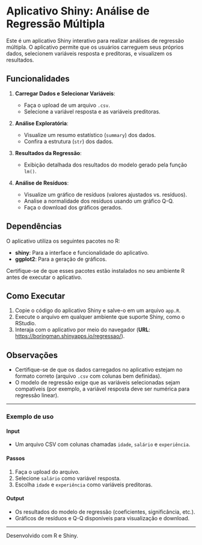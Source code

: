 # Aplicativo Shiny: Análise de Regressão Múltipla

Este é um aplicativo Shiny interativo para realizar análises de regressão múltipla. O aplicativo permite que os usuários carreguem seus próprios dados, selecionem variáveis resposta e preditoras, e visualizem os resultados.

## Funcionalidades

1. **Carregar Dados e Selecionar Variáveis**:
   - Faça o upload de um arquivo `.csv`.
   - Selecione a variável resposta e as variáveis preditoras.

2. **Análise Exploratória**:
   - Visualize um resumo estatístico (`summary`) dos dados.
   - Confira a estrutura (`str`) dos dados.

3. **Resultados da Regressão**:
   - Exibição detalhada dos resultados do modelo gerado pela função `lm()`.

4. **Análise de Resíduos**:
   - Visualize um gráfico de resíduos (valores ajustados vs. resíduos).
   - Analise a normalidade dos resíduos usando um gráfico Q-Q.
   - Faça o download dos gráficos gerados.

## Dependências

O aplicativo utiliza os seguintes pacotes no R:

- **shiny**: Para a interface e funcionalidade do aplicativo.
- **ggplot2**: Para a geração de gráficos.

Certifique-se de que esses pacotes estão instalados no seu ambiente R antes de executar o aplicativo.

## Como Executar

1. Copie o código do aplicativo Shiny e salve-o em um arquivo `app.R`.
2. Execute o arquivo em qualquer ambiente que suporte Shiny, como o RStudio.
3. Interaja com o aplicativo por meio do navegador (**URL**: https://boringman.shinyapps.io/regressao/).

## Observações

- Certifique-se de que os dados carregados no aplicativo estejam no formato correto (arquivo `.csv` com colunas bem definidas).
- O modelo de regressão exige que as variáveis selecionadas sejam compatíveis (por exemplo, a variável resposta deve ser numérica para regressão linear).

---

### Exemplo de uso

#### Input
- Um arquivo CSV com colunas chamadas `idade`, `salário` e `experiência`.

#### Passos
1. Faça o upload do arquivo.
2. Selecione `salário` como variável resposta.
3. Escolha `idade` e `experiência` como variáveis preditoras.

#### Output
- Os resultados do modelo de regressão (coeficientes, significância, etc.).
- Gráficos de resíduos e Q-Q disponíveis para visualização e download.

---

Desenvolvido com R e Shiny.